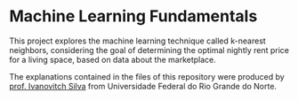 # Machine Learning Fundamentals

This project explores the machine learning technique called k-nearest neighbors, considering the goal of determining the optimal nightly rent price for a living space, based on data about the marketplace.

The explanations contained in the files of this repository were produced by [prof. Ivanovitch Silva](https://github.com/ivanovitchm) from Universidade Federal do Rio Grande do Norte.

